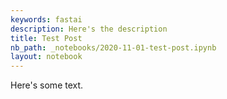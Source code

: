 ```yaml
---
keywords: fastai
description: Here's the description
title: Test Post
nb_path: _notebooks/2020-11-01-test-post.ipynb
layout: notebook
---
```


<!--
#################################################
### THIS FILE WAS AUTOGENERATED! DO NOT EDIT! ###
#################################################
# file to edit: _notebooks/2020-11-01-test-post.ipynb
-->

<div class="container" id="notebook-container">
        
<div class="cell border-box-sizing text_cell rendered"><div class="inner_cell">
<div class="text_cell_render border-box-sizing rendered_html">
<p>Here's some text.</p>

</div>
</div>
</div>
</div>
 

